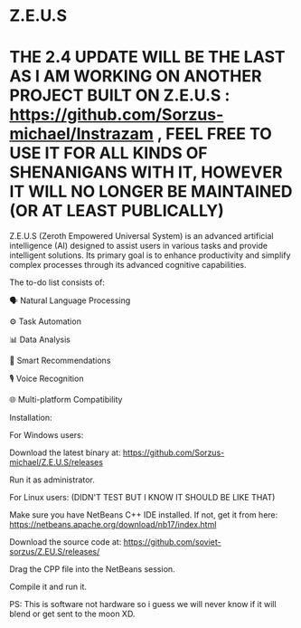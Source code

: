 # Z.E.U.S
# THE 2.4 UPDATE WILL BE THE LAST AS I AM WORKING ON ANOTHER PROJECT BUILT ON Z.E.U.S : https://github.com/Sorzus-michael/Instrazam , FEEL FREE TO USE IT FOR ALL KINDS OF SHENANIGANS WITH IT, HOWEVER IT WILL NO LONGER BE MAINTAINED (OR AT LEAST PUBLICALLY)

Z.E.U.S (Zeroth Empowered Universal System) is an advanced artificial intelligence (AI) designed to assist users in various tasks and provide intelligent solutions. Its primary goal is to enhance productivity and simplify complex processes through its advanced cognitive capabilities.

The to-do list consists of:

🗣️ Natural Language Processing

⚙️ Task Automation

📊 Data Analysis

🎯 Smart Recommendations

🎙️ Voice Recognition

🌐 Multi-platform Compatibility

Installation:

For Windows users:

Download the latest binary at: https://github.com/Sorzus-michael/Z.E.U.S/releases

Run it as administrator.

For Linux users: (DIDN'T TEST BUT I KNOW IT SHOULD BE LIKE THAT)

Make sure you have NetBeans C++ IDE installed. If not, get it from here: https://netbeans.apache.org/download/nb17/index.html

Download the source code at: https://github.com/soviet-sorzus/Z.EU.S/releases/

Drag the CPP file into the NetBeans session.

Compile it and run it.


PS: This is software not hardware so i guess we will never know if it will blend or get sent to the moon XD.
